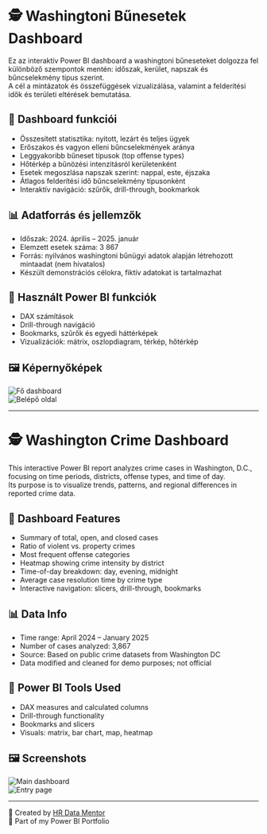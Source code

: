 # 🕵️ Washingtoni Bűnesetek Dashboard

Ez az interaktív Power BI dashboard a washingtoni bűneseteket dolgozza fel különböző szempontok mentén: időszak, kerület, napszak és bűncselekmény típus szerint.  
A cél a mintázatok és összefüggések vizualizálása, valamint a felderítési idők és területi eltérések bemutatása.

## 📌 Dashboard funkciói

- Összesített statisztika: nyitott, lezárt és teljes ügyek
- Erőszakos és vagyon elleni bűncselekmények aránya
- Leggyakoribb bűneset típusok (top offense types)
- Hőtérkép a bűnözési intenzitásról kerületenként
- Esetek megoszlása napszak szerint: nappal, este, éjszaka
- Átlagos felderítési idő bűncselekmény típusonként
- Interaktív navigáció: szűrők, drill-through, bookmarkok

## 📊 Adatforrás és jellemzők

- Időszak: 2024. április – 2025. január
- Elemzett esetek száma: 3 867
- Forrás: nyilvános washingtoni bűnügyi adatok alapján létrehozott mintaadat (nem hivatalos)
- Készült demonstrációs célokra, fiktív adatokat is tartalmazhat

## 🧰 Használt Power BI funkciók

- DAX számítások
- Drill-through navigáció
- Bookmarks, szűrők és egyedi háttérképek
- Vizualizációk: mátrix, oszlopdiagram, térkép, hőtérkép

## 🖼️ Képernyőképek

![Fő dashboard](../assets/washington_dashboard_main.png)  
![Belépő oldal](../assets/washington_dashboard_entry.png)

---

# 🕵️ Washington Crime Dashboard

This interactive Power BI report analyzes crime cases in Washington, D.C., focusing on time periods, districts, offense types, and time of day.  
Its purpose is to visualize trends, patterns, and regional differences in reported crime data.

## 📌 Dashboard Features

- Summary of total, open, and closed cases  
- Ratio of violent vs. property crimes  
- Most frequent offense categories  
- Heatmap showing crime intensity by district  
- Time-of-day breakdown: day, evening, midnight  
- Average case resolution time by crime type  
- Interactive navigation: slicers, drill-through, bookmarks

## 📊 Data Info

- Time range: April 2024 – January 2025  
- Number of cases analyzed: 3,867  
- Source: Based on public crime datasets from Washington DC  
- Data modified and cleaned for demo purposes; not official

## 🧰 Power BI Tools Used

- DAX measures and calculated columns  
- Drill-through functionality  
- Bookmarks and slicers  
- Visuals: matrix, bar chart, map, heatmap

## 🖼️ Screenshots

![Main dashboard](../assets/washington_dashboard_main.png)  
![Entry page](../assets/washington_dashboard_entry.png)

---

👤 Created by [HR Data Mentor](https://github.com/hrdatamentor)  
🎨 Part of my Power BI Portfolio
